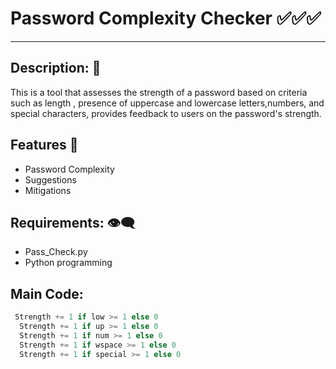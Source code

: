 # Password Complexity Checker ✅✅✅
---
## Description: 💭
This is a tool that assesses the strength of a password based on criteria such as length , presence of uppercase and lowercase letters,numbers, and special characters, provides feedback to users on the password's strength.

## Features  🔗
-  Password Complexity
- Suggestions
- Mitigations

## Requirements: 👁️‍🗨️
- Pass_Check.py
- Python programming



## Main Code:
```python 
 Strength += 1 if low >= 1 else 0  
  Strength += 1 if up >= 1 else 0  
  Strength += 1 if num >= 1 else 0
  Strength += 1 if wspace >= 1 else 0
  Strength += 1 if special >= 1 else 0
``` 